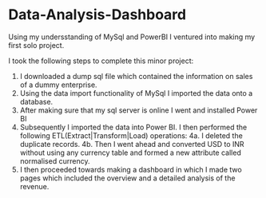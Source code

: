 # Data-Analysis-Dashboard
Using my undersstanding of MySql and PowerBI I ventured into making my first solo project.

I took the following steps to complete this minor project:
  1. I downloaded a dump sql file which contained the information on sales of a dummy enterprise.
  2. Using the data import functionality of MySql I imported the data onto a database.
  3. After making sure that my sql server is online I went and installed Power BI
  4. Subsequently I imported the data into Power BI. I then performed the following ETL(Extract|Transform|Load) operations:
     4a. I deleted the duplicate records.
     4b. Then I went ahead and converted USD to INR without using any currency table and formed a new attribute called normalised currency.
  5. I then proceeded towards making a dashboard in which I made two pages which included the overview and a detailed analysis of the revenue.
